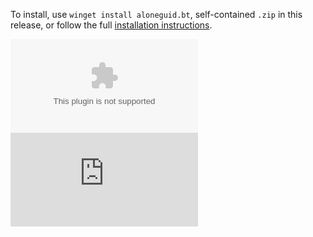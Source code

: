 

To install, use `winget install aloneguid.bt`, self-contained `.zip` in this release, or follow the full [installation instructions](https://aloneguid.github.io/bt/installing.html).

![GitHub Downloads (specific asset, latest release)](https://img.shields.io/github/downloads/aloneguid/bt/${VERSION}/bt-${VERSION}.zip)
![GitHub Downloads (specific asset, latest release)](https://img.shields.io/github/downloads/aloneguid/bt/${VERSION}/bt-${VERSION}.msi)